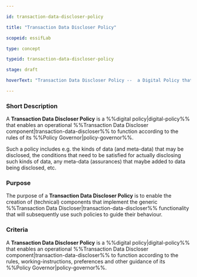 ```yaml
---

id: transaction-data-discloser-policy

title: "Transaction Data Discloser Policy"

scopeid: essifLab

type: concept

typeid: transaction-data-discloser-policy

stage: draft

hoverText: "Transaction Data Discloser Policy --  a Digital Policy that enables an operational Transaction Data Discloser component to function according to the rules of its Policy Governor."

---
```




### Short Description

A **Transaction Data Discloser Policy** is a %%digital policy|digital-policy%% that enables an operational %%Transaction Data Discloser component|transaction-data-discloser%% to function according to the rules of its %%Policy Governor|policy-governor%%.



Such a policy includes e.g. the kinds of data (and meta-data) that may be disclosed, the conditions that need to be satisfied for actually disclosing such kinds of data, any meta-data (assurances) that maybe added to data being disclosed, etc.



### Purpose

The purpose of a **Transaction Data Discloser Policy** is to enable the creation of (technical) components that implement the generic %%Transaction Data Discloser|transaction-data-discloser%% functionality that will subsequently use such policies to guide their behaviour.



### Criteria

A **Transaction Data Discloser Policy** is a %%digital policy|digital-policy%% that enables an operational %%Transaction Data Discloser component|transaction-data-discloser%% to function according to the rules, working-instructions, preferences and other guidance of its %%Policy Governor|policy-governor%%.

